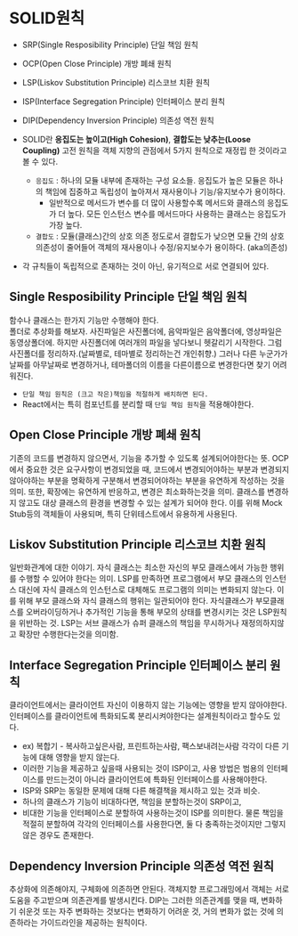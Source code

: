# SOLID원칙
- SRP(Single Resposibility Principle) 단일 책임 원칙 
- OCP(Open Close Principle) 개방 폐쇄 원칙
- LSP(Liskov Substitution Principle) 리스코브 치환 원칙
- ISP(Interface Segregation Principle) 인터페이스 분리 원칙
- DIP(Dependency Inversion Principle) 의존성 역전 원칙

- SOLID란 **응집도는 높이고(High Cohesion)**, **결합도는 낮추는(Loose Coupling)** 고전 원칙을 객체 지향의 관점에서 5가지 원칙으로 재정립 한 것이라고 볼 수 있다.
  - `응집도` : 하나의 모듈 내부에 존재하는 구성 요소들. 응집도가 높은 모듈은 하나의 책임에 집중하고 독립성이 높아져서 재사용이나 기능/유지보수가 용이하다.
    - 일반적으로 메서드가 변수를 더 많이 사용할수록 메서드와 클래스의 응집도가 더 높다. 모든 인스턴스 변수를 메서드마다 사용하는 클래스는 응집도가 가장 높다.
  - `결합도` : 모듈(클래스)간의 상호 의존 정도로서 결합도가 낮으면 모듈 간의 상호 의존성이 줄어들어 객체의 재사용이나 수정/유지보수가 용이하다. (aka의존성)
- 각 규칙들이 독립적으로 존재하는 것이 아닌, 유기적으로 서로 연결되어 있다.

## Single Resposibility Principle 단일 책임 원칙 
함수나 클래스는 한가지 기능만 수행해야 한다.<br/>
폴더로 추상화를 해보자. 사진파일은 사진폴더에, 음악파일은 음악폴더에, 영상파일은 동영상폴더에. 하지만 사진폴더에 여러개의 파일을 넣다보니 헷갈리기 시작한다.
그럼 사진폴더를 정리하자.(날짜별로, 테마별로 정리하는건 개인취향.)
그러나 다른 누군가가 날짜를 아무날짜로 변경하거나, 테마폴더의 이름을 다른이름으로 변경한다면 찾기 어려워진다.
- `단일 책임 원칙은 (크고 작은)책임을 적절하게 배치하면 된다.`
- React에서는 특히 컴포넌트를 분리할 때 `단일 책임 원칙`을 적용해야한다.

## Open Close Principle 개방 폐쇄 원칙
기존의 코드를 변경하지 않으면서, 기능을 추가할 수 있도록 설계되어야한다는 뜻.
OCP에서 중요한 것은 요구사항이 변경되었을 때, 코드에서 변경되어야하는 부분과 변경되지 않아야하는 부분을 명확하게 구분해서 변경되어야하는 부분을 유연하게 작성하는 것을 의미.
또한, 확장에는 유연하게 반응하고, 변경은 최소화하는것을 의미.
클래스를 변경하지 않고도 대상 클래스의 환경을 변경할 수 있는 설계가 되어야 한다. 이를 위해 Mock Stub등의 객체들이 사용되며, 특히 단위테스트에서 유용하게 사용된다.

## Liskov Substitution Principle 리스코브 치환 원칙
일반화관계에 대한 이야기. 자식 클래스는 최소한 자신의 부모 클래스에서 가능한 행위를 수행할 수 있어야 한다는 의미.
LSP를 만족하면 프로그램에서 부모 클래스의 인스턴스 대신에 자식 클래스의 인스턴스로 대체해도 프로그램의 의미는 변화되지 않는다. 이를 위해 부모 클래스와 자식 클래스의 행위는 일관되어야 한다.
자식클래스가 부모클래스를 오버라이딩하거나 추가적인 기능을 통해 부모의 상태를 변경시키는 것은 LSP원칙을 위반하는 것.
LSP는 서브 클래스가 슈퍼 클래스의 책임을 무시하거나 재정의하지않고 확장만 수행한다는것을 의미함.

## Interface Segregation Principle 인터페이스 분리 원칙
클라이언트에서는 클라이언트 자신이 이용하지 않는 기능에는 영향을 받지 않아야한다.
인터페이스를 클라이언트에 특화되도록 분리시켜야한다는 설계원칙이라고 할수도 있다.
- ex) 복합기 - 복사하고싶은사람, 프린트하는사람, 팩스보내려는사람 각각이 다른 기능에 대해 영향을 받지 않는다.
- 이러한 기능을 제공하고 싶을때 사용되는 것이 ISP이고, 사용 방법은 범용의 인터페이스를 만드는것이 아니라 클라이언트에 특화된 인터페이스를 사용해야한다.
- ISP와 SRP는 동일한 문제에 대해 다른 해결책을 제시하고 있는 것과 비슷.
- 하나의 클래스가 기능이 비대하다면, 책임을 분할하는것이 SRP이고,
- 비대한 기능을 인터페이스로 분할하여 사용하는것이 ISP를 의미한다.
물론 책임을 적절히 분할하여 각각의 인터페이스를 사용한다면, 둘 다 충족하는것이지만 그렇지 않은 경우도 존재한다.

## Dependency Inversion Principle 의존성 역전 원칙
추상화에 의존해야지, 구체화에 의존하면 안된다.
객체지향 프로그래밍에서 객체는 서로 도움을 주고받으며 의존관계를 발생시킨다.
DIP는 그러한 의존관계를 맺을 때, 변화하기 쉬운것 또는 자주 변화하는 것보다는 변화하기 어려운 것, 거의 변화가 없는 것에 의존하라는 가이드라인을 제공하는 원칙이다.


